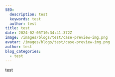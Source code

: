 ```yaml
---
SEO:
  description: test
  keywords: test
  author: test
title: test
date: 2024-02-05T10:34:41.372Z
image: /images/blogs/test/case-preview-img.png
avatar: /images/blogs/test/case-preview-img.png
author: test
blog_categories:
  - test
---
```

test
